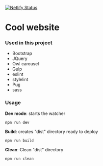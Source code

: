 [![Netlify Status](https://api.netlify.com/api/v1/badges/118e3624-4c77-4e5c-880d-f89a4f291b49/deploy-status)](https://app.netlify.com/sites/coola/deploys)

# Cool website

### Used in this project

- Bootstrap
- JQuery
- Owl carousel
- Gulp
- eslint
- stylelint
- Pug
- sass

### Usage

**Dev mode**: starts the watcher

```shell
npm run dev
```

**Build**: creates "dist" directory ready to deploy

```shell
npm run build
```

**Clean**: Clean "dist" directory

```shell
npm run clean
```